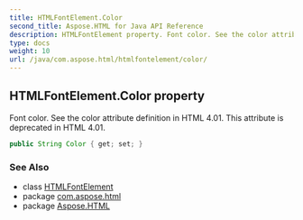 ```yaml
---
title: HTMLFontElement.Color
second_title: Aspose.HTML for Java API Reference
description: HTMLFontElement property. Font color. See the color attribute definition in HTML 4.01. This attribute is deprecated in HTML 4.01
type: docs
weight: 10
url: /java/com.aspose.html/htmlfontelement/color/
---
```

## HTMLFontElement.Color property

Font color. See the color attribute definition in HTML 4.01. This attribute is deprecated in HTML 4.01.

```java
public String Color { get; set; }
```

### See Also

* class [HTMLFontElement](../)
* package [com.aspose.html](../../htmlfontelement/)
* package [Aspose.HTML](../../../)
